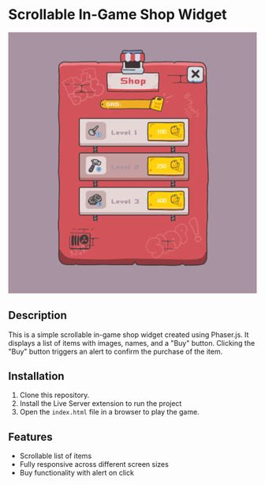 # Scrollable In-Game Shop Widget
![Scrollable In-Game Shop Widget](assets/game.png)



## Description
This is a simple scrollable in-game shop widget created using Phaser.js. It displays a list of items with images, names, and a "Buy" button. Clicking the "Buy" button triggers an alert to confirm the purchase of the item.

## Installation
1. Clone this repository.
2. Install the Live Server extension to run the project
3. Open the `index.html` file in a browser to play the game.

## Features
- Scrollable list of items
- Fully responsive across different screen sizes
- Buy functionality with alert on click
